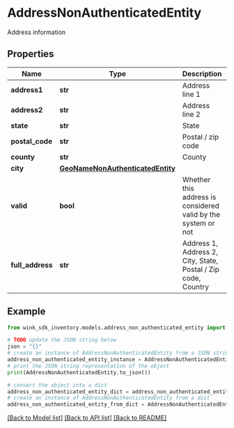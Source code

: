 # AddressNonAuthenticatedEntity

Address information

## Properties

Name | Type | Description | Notes
------------ | ------------- | ------------- | -------------
**address1** | **str** | Address line 1 | 
**address2** | **str** | Address line 2 | [optional] 
**state** | **str** | State | [optional] 
**postal_code** | **str** | Postal / zip code | [optional] 
**county** | **str** | County | [optional] 
**city** | [**GeoNameNonAuthenticatedEntity**](GeoNameNonAuthenticatedEntity.md) |  | 
**valid** | **bool** | Whether this address is considered valid by the system or not | [optional] [readonly] 
**full_address** | **str** | Address 1, Address 2, City, State, Postal / Zip code, Country | [optional] [readonly] 

## Example

```python
from wink_sdk_inventory.models.address_non_authenticated_entity import AddressNonAuthenticatedEntity

# TODO update the JSON string below
json = "{}"
# create an instance of AddressNonAuthenticatedEntity from a JSON string
address_non_authenticated_entity_instance = AddressNonAuthenticatedEntity.from_json(json)
# print the JSON string representation of the object
print(AddressNonAuthenticatedEntity.to_json())

# convert the object into a dict
address_non_authenticated_entity_dict = address_non_authenticated_entity_instance.to_dict()
# create an instance of AddressNonAuthenticatedEntity from a dict
address_non_authenticated_entity_from_dict = AddressNonAuthenticatedEntity.from_dict(address_non_authenticated_entity_dict)
```
[[Back to Model list]](../README.md#documentation-for-models) [[Back to API list]](../README.md#documentation-for-api-endpoints) [[Back to README]](../README.md)


